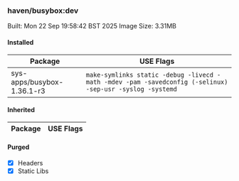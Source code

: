 ### haven/busybox:dev

Built: Mon 22 Sep 19:58:42 BST 2025
Image Size: 3.31MB

#### Installed
Package | USE Flags
--------|----------
sys-apps/busybox-1.36.1-r3 | `make-symlinks static -debug -livecd -math -mdev -pam -savedconfig (-selinux) -sep-usr -syslog -systemd`
#### Inherited
Package | USE Flags
--------|----------
#### Purged
- [x] Headers
- [x] Static Libs
